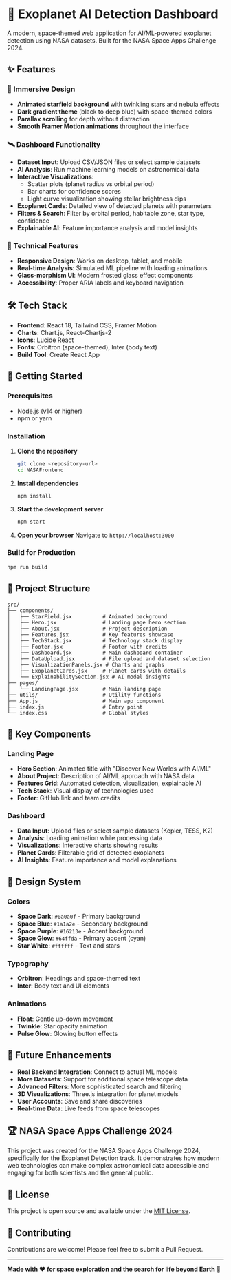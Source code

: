 # 🚀 Exoplanet AI Detection Dashboard

A modern, space-themed web application for AI/ML-powered exoplanet detection using NASA datasets. Built for the NASA Space Apps Challenge 2024.
 
## ✨ Features

### 🎨 Immersive Design
- **Animated starfield background** with twinkling stars and nebula effects
- **Dark gradient theme** (black to deep blue) with space-themed colors
- **Parallax scrolling** for depth without distraction
- **Smooth Framer Motion animations** throughout the interface

### 🛰️ Dashboard Functionality
- **Dataset Input**: Upload CSV/JSON files or select sample datasets
- **AI Analysis**: Run machine learning models on astronomical data
- **Interactive Visualizations**: 
  - Scatter plots (planet radius vs orbital period)
  - Bar charts for confidence scores
  - Light curve visualization showing stellar brightness dips
- **Exoplanet Cards**: Detailed view of detected planets with parameters
- **Filters & Search**: Filter by orbital period, habitable zone, star type, confidence
- **Explainable AI**: Feature importance analysis and model insights

### 🔧 Technical Features
- **Responsive Design**: Works on desktop, tablet, and mobile
- **Real-time Analysis**: Simulated ML pipeline with loading animations
- **Glass-morphism UI**: Modern frosted glass effect components
- **Accessibility**: Proper ARIA labels and keyboard navigation

## 🛠️ Tech Stack

- **Frontend**: React 18, Tailwind CSS, Framer Motion
- **Charts**: Chart.js, React-Chartjs-2
- **Icons**: Lucide React
- **Fonts**: Orbitron (space-themed), Inter (body text)
- **Build Tool**: Create React App

## 🚀 Getting Started

### Prerequisites
- Node.js (v14 or higher)
- npm or yarn

### Installation

1. **Clone the repository**
   ```bash
   git clone <repository-url>
   cd NASAFrontend
   ```

2. **Install dependencies**
   ```bash
   npm install
   ```

3. **Start the development server**
   ```bash
   npm start
   ```

4. **Open your browser**
   Navigate to `http://localhost:3000`

### Build for Production
```bash
npm run build
```

## 📁 Project Structure

```
src/
├── components/
│   ├── StarField.jsx          # Animated background
│   ├── Hero.jsx               # Landing page hero section
│   ├── About.jsx              # Project description
│   ├── Features.jsx           # Key features showcase
│   ├── TechStack.jsx          # Technology stack display
│   ├── Footer.jsx             # Footer with credits
│   ├── Dashboard.jsx          # Main dashboard container
│   ├── DataUpload.jsx         # File upload and dataset selection
│   ├── VisualizationPanels.jsx # Charts and graphs
│   ├── ExoplanetCards.jsx     # Planet cards with details
│   └── ExplainabilitySection.jsx # AI model insights
├── pages/
│   └── LandingPage.jsx        # Main landing page
├── utils/                     # Utility functions
├── App.js                     # Main app component
├── index.js                   # Entry point
└── index.css                  # Global styles
```

## 🎯 Key Components

### Landing Page
- **Hero Section**: Animated title with "Discover New Worlds with AI/ML"
- **About Project**: Description of AI/ML approach with NASA data
- **Features Grid**: Automated detection, visualization, explainable AI
- **Tech Stack**: Visual display of technologies used
- **Footer**: GitHub link and team credits

### Dashboard
- **Data Input**: Upload files or select sample datasets (Kepler, TESS, K2)
- **Analysis**: Loading animation while processing data
- **Visualizations**: Interactive charts showing results
- **Planet Cards**: Filterable grid of detected exoplanets
- **AI Insights**: Feature importance and model explanations

## 🎨 Design System

### Colors
- **Space Dark**: `#0a0a0f` - Primary background
- **Space Blue**: `#1a1a2e` - Secondary background
- **Space Purple**: `#16213e` - Accent background
- **Space Glow**: `#64ffda` - Primary accent (cyan)
- **Star White**: `#ffffff` - Text and stars

### Typography
- **Orbitron**: Headings and space-themed text
- **Inter**: Body text and UI elements

### Animations
- **Float**: Gentle up-down movement
- **Twinkle**: Star opacity animation
- **Pulse Glow**: Glowing button effects

## 🔮 Future Enhancements

- **Real Backend Integration**: Connect to actual ML models
- **More Datasets**: Support for additional space telescope data
- **Advanced Filters**: More sophisticated search and filtering
- **3D Visualizations**: Three.js integration for planet models
- **User Accounts**: Save and share discoveries
- **Real-time Data**: Live feeds from space telescopes

## 🏆 NASA Space Apps Challenge 2024

This project was created for the NASA Space Apps Challenge 2024, specifically for the Exoplanet Detection track. It demonstrates how modern web technologies can make complex astronomical data accessible and engaging for both scientists and the general public.

## 📄 License

This project is open source and available under the [MIT License](LICENSE).

## 🤝 Contributing

Contributions are welcome! Please feel free to submit a Pull Request.

---

**Made with ❤️ for space exploration and the search for life beyond Earth** 🌌